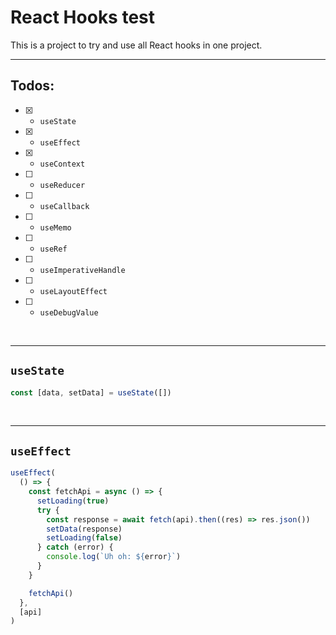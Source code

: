 # React Hooks test

This is a project to try and use all React hooks in one project. 

---

## Todos: 

- [x] - `useState`
- [x] - `useEffect`
- [x] - `useContext`
- [ ] - `useReducer`
- [ ] - `useCallback`
- [ ] - `useMemo`
- [ ] - `useRef`
- [ ] - `useImperativeHandle`
- [ ] - `useLayoutEffect`
- [ ] - `useDebugValue`

<br>

---

## `useState`

```js
const [data, setData] = useState([])
```

<br>

---

## `useEffect`

```js
useEffect(
  () => {
    const fetchApi = async () => {
      setLoading(true)
      try {
        const response = await fetch(api).then((res) => res.json())
        setData(response)
        setLoading(false)
      } catch (error) {
        console.log(`Uh oh: ${error}`)
      }
    }

    fetchApi()
  },
  [api]
)
```
